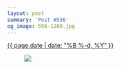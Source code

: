 ```yaml
---
layout: post
summary: 'Post #556'
og_image: 556-1280.jpg
---
```


<div class="post">
 <time>
  <a href="/556">
   {{ page.date | date: "%B %-d, %Y" }}
  </a>
 </time>
 <a href="/556">
  <figure data-taken="9/24/2016">
   <img sizes="(min-width: 700px) 50vw, calc(100vw - 2rem)" src="{{ site.assets_url }}/556-640.jpg" srcset="{{ site.assets_url }}/556-320.jpg 320w, {{ site.assets_url }}/556-640.jpg 640w, {{ site.assets_url }}/556-960.jpg 960w, {{ site.assets_url }}/556-1280.jpg 1280w"/>
  </figure>
 </a>
</div>
